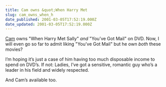 ```yaml
---
title: Cam owns &quot;When Harry Met
slug: cam_owns_when_h
date_published: 2001-03-05T17:52:19.000Z
date_updated: 2001-03-05T17:52:19.000Z
---
```


[Cam](http://www.camworld.com/dvd/) owns "When Harry Met Sally" *and* "You’ve Got Mail" on DVD. Now, I will even go so far to admit liking "You’ve Got Mail" but he own *both* these movies?

I’m hoping it’s just a case of him having too much disposable income to spend on DVD’s. If not: Ladies, I’ve got a sensitive, romantic guy who’s a leader in his field and widely respected.

And Cam’s available too.
